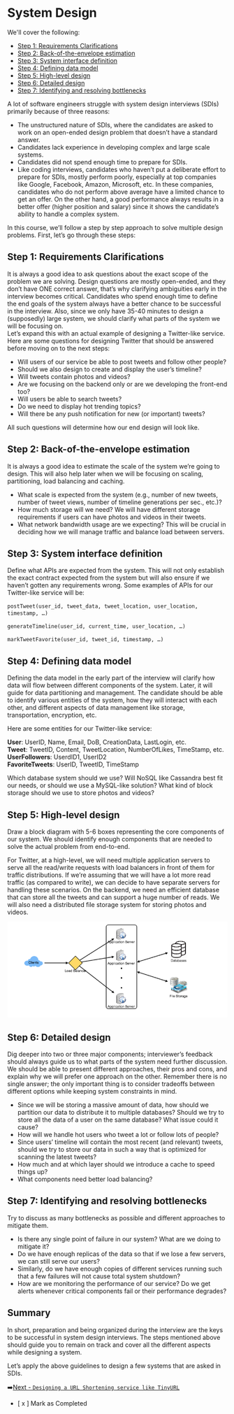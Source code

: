 # System Design

We'll cover the following:
* [Step 1: Requirements Clarifications](#step-1-requirements-clarifications)
* [Step 2: Back-of-the-envelope estimation](#step-2-back-of-the-envelope-estimation)
* [Step 3: System interface definition](#step-3-system-interface-definition)
* [Step 4: Defining data model](#step-4-defining-data-model)
* [Step 5: High-level design](#step-5-high-level-design)
* [Step 6: Detailed design](#step-6-detailed-design)
* [Step 7: Identifying and resolving bottlenecks](#step-7-identifying-and-resolving-bottlenecks)

A lot of software engineers struggle with system design interviews (SDIs) 
primarily because of three reasons:

* The unstructured nature of SDIs, where the candidates are asked to work on an 
  open-ended design problem that doesn’t have a standard answer.
* Candidates lack experience in developing complex and large scale systems.
* Candidates did not spend enough time to prepare for SDIs.
* Like coding interviews, candidates who haven’t put a deliberate effort to prepare 
  for SDIs, mostly perform poorly, especially at top companies 
  like Google, Facebook, Amazon, Microsoft, etc. In these companies, candidates 
  who do not perform above average have a limited chance to get an offer. 
  On the other hand, a good performance always results in a better offer 
  (higher position and salary) since it shows the candidate’s ability to handle 
  a complex system.

In this course, we’ll follow a step by step approach to solve multiple design problems. 
First, let’s go through these steps:

## Step 1: Requirements Clarifications  
It is always a good idea to ask questions about the exact scope of the problem we are solving. 
Design questions are mostly open-ended, and they don’t have ONE correct answer, 
that’s why clarifying ambiguities early in the interview becomes critical. 
Candidates who spend enough time to define the end goals of the system always 
have a better chance to be successful in the interview. 
Also, since we only have 35-40 minutes to design a (supposedly) large system, 
we should clarify what parts of the system we will be focusing on.  
Let’s expand this with an actual example of designing a Twitter-like service. 
Here are some questions for designing Twitter that should be answered before 
moving on to the next steps:

* Will users of our service be able to post tweets and follow other people?
* Should we also design to create and display the user’s timeline?
* Will tweets contain photos and videos?
* Are we focusing on the backend only or are we developing the front-end too?
* Will users be able to search tweets?
* Do we need to display hot trending topics?
* Will there be any push notification for new (or important) tweets?
  
All such questions will determine how our end design will look like.

## Step 2: Back-of-the-envelope estimation  
It is always a good idea to estimate the scale of the system we’re going to design. 
This will also help later when we will be focusing on scaling, partitioning, 
load balancing and caching.  
  - What scale is expected from the system (e.g., number of new tweets, number of 
    tweet views, number of timeline generations per sec., etc.)?
  - How much storage will we need? We will have different storage requirements 
    if users can have photos and videos in their tweets.
  - What network bandwidth usage are we expecting? This will be crucial in 
    deciding how we will manage traffic and balance load between servers.

## Step 3: System interface definition  
Define what APIs are expected from the system. This will not only establish the 
exact contract expected from the system but will also ensure if we haven’t gotten 
any requirements wrong. Some examples of APIs for our Twitter-like service will be:  

```  
postTweet(user_id, tweet_data, tweet_location, user_location, timestamp, …)  
```  

```  
generateTimeline(user_id, current_time, user_location, …)  
```  

```  
markTweetFavorite(user_id, tweet_id, timestamp, …) 
```  

## Step 4: Defining data model  
Defining the data model in the early part of the interview will clarify how data 
will flow between different components of the system. Later, it will guide for 
data partitioning and management. The candidate should be able to identify 
various entities of the system, how they will interact with each other, and 
different aspects of data management like storage, transportation, encryption, etc. 

Here are some entities for our Twitter-like service:  

**User**: UserID, Name, Email, DoB, CreationData, LastLogin, etc.  
**Tweet**: TweetID, Content, TweetLocation, NumberOfLikes, TimeStamp, etc.  
**UserFollowers**: UserdID1, UserID2  
**FavoriteTweets**: UserID, TweetID, TimeStamp  

Which database system should we use? Will NoSQL like Cassandra best fit our needs, 
or should we use a MySQL-like solution? What kind of block storage should we use 
to store photos and videos?

## Step 5: High-level design  
Draw a block diagram with 5-6 boxes representing the core components of our system. We should identify enough components that are needed to solve the actual problem from end-to-end.  

  For Twitter, at a high-level, we will need multiple application servers to serve all the read/write requests with load balancers in front of them for traffic distributions. If we’re assuming that we will have a lot more read traffic (as compared to write), we can decide to have separate servers for handling these scenarios. On the backend, we need an efficient database that can store all the tweets and can support a huge number of reads. We will also need a distributed file storage system for storing photos and videos.  

![high-level-design](assets/high-level-design.png)

## Step 6: Detailed design  
Dig deeper into two or three major components; interviewer’s feedback should always guide us to what parts of the system need further discussion. We should be able to present different approaches, their pros and cons, and explain why we will prefer one approach on the other. Remember there is no single answer; the only important thing is to consider tradeoffs between different options while keeping system constraints in mind.  

  - Since we will be storing a massive amount of data, how should we partition 
    our data to distribute it to multiple databases? 
    Should we try to store all the data of a user on the same database? 
    What issue could it cause?
  - How will we handle hot users who tweet a lot or follow lots of people?
  - Since users’ timeline will contain the most recent (and relevant) tweets, 
    should we try to store our data in such a way that is optimized for scanning 
    the latest tweets?
  - How much and at which layer should we introduce a cache to speed things up?
  - What components need better load balancing?

## Step 7: Identifying and resolving bottlenecks  
Try to discuss as many bottlenecks as possible and different approaches to mitigate them.  

  - Is there any single point of failure in our system? What are we doing to mitigate it?
  - Do we have enough replicas of the data so that if we lose a few servers, 
    we can still serve our users?
  - Similarly, do we have enough copies of different services running such 
    that a few failures will not cause total system shutdown?
  - How are we monitoring the performance of our service? Do we get alerts whenever 
    critical components fail or their performance degrades?

## Summary  
In short, preparation and being organized during the interview are the keys to be 
successful in system design interviews. The steps mentioned above should guide you 
to remain on track and cover all the different aspects while designing a system.  

Let’s apply the above guidelines to design a few systems that are asked in SDIs.

:arrow_right:[Next - `Designing a URL Shortening service like TinyURL`](Designing_a_URL_Shortening_service_like_TinyURL/README.md)

- [ x ] Mark as Completed